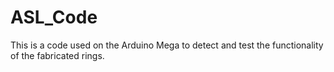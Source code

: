 # ASL_Code
This is a code used on the Arduino Mega to detect and test the functionality of the fabricated rings.

